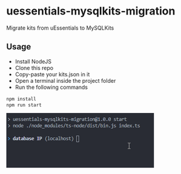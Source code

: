 # uessentials-mysqlkits-migration
 Migrate kits from uEssentials to MySQLKits

## Usage

- Install NodeJS
- Clone this repo
- Copy-paste your kits.json in it
- Open a terminal inside the project folder
- Run the following commands

```
npm install
npm run start
```

![Showcase](showcase.gif)